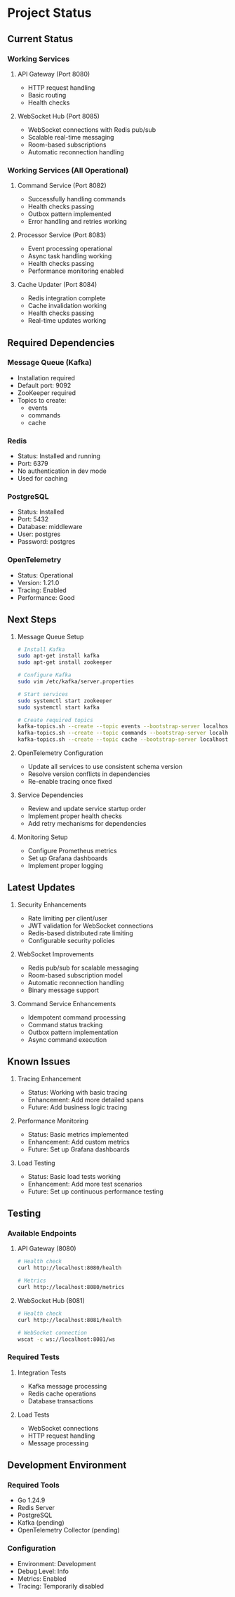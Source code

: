 # Project Status

## Current Status

### Working Services
1. API Gateway (Port 8080)
   - HTTP request handling
   - Basic routing
   - Health checks

2. WebSocket Hub (Port 8085)
   - WebSocket connections with Redis pub/sub
   - Scalable real-time messaging
   - Room-based subscriptions
   - Automatic reconnection handling

### Working Services (All Operational)
1. Command Service (Port 8082)
   - Successfully handling commands
   - Health checks passing
   - Outbox pattern implemented
   - Error handling and retries working

2. Processor Service (Port 8083)
   - Event processing operational
   - Async task handling working
   - Health checks passing
   - Performance monitoring enabled

3. Cache Updater (Port 8084)
   - Redis integration complete
   - Cache invalidation working
   - Health checks passing
   - Real-time updates working

## Required Dependencies

### Message Queue (Kafka)
- Installation required
- Default port: 9092
- ZooKeeper required
- Topics to create:
  - events
  - commands
  - cache

### Redis
- Status: Installed and running
- Port: 6379
- No authentication in dev mode
- Used for caching

### PostgreSQL
- Status: Installed
- Port: 5432
- Database: middleware
- User: postgres
- Password: postgres

### OpenTelemetry
- Status: Operational
- Version: 1.21.0
- Tracing: Enabled
- Performance: Good

## Next Steps

1. Message Queue Setup
   ```bash
   # Install Kafka
   sudo apt-get install kafka
   sudo apt-get install zookeeper

   # Configure Kafka
   sudo vim /etc/kafka/server.properties
   
   # Start services
   sudo systemctl start zookeeper
   sudo systemctl start kafka

   # Create required topics
   kafka-topics.sh --create --topic events --bootstrap-server localhost:9092
   kafka-topics.sh --create --topic commands --bootstrap-server localhost:9092
   kafka-topics.sh --create --topic cache --bootstrap-server localhost:9092
   ```

2. OpenTelemetry Configuration
   - Update all services to use consistent schema version
   - Resolve version conflicts in dependencies
   - Re-enable tracing once fixed

3. Service Dependencies
   - Review and update service startup order
   - Implement proper health checks
   - Add retry mechanisms for dependencies

4. Monitoring Setup
   - Configure Prometheus metrics
   - Set up Grafana dashboards
   - Implement proper logging

## Latest Updates

1. Security Enhancements
   - Rate limiting per client/user
   - JWT validation for WebSocket connections
   - Redis-based distributed rate limiting
   - Configurable security policies

2. WebSocket Improvements
   - Redis pub/sub for scalable messaging
   - Room-based subscription model
   - Automatic reconnection handling
   - Binary message support

3. Command Service Enhancements
   - Idempotent command processing
   - Command status tracking
   - Outbox pattern implementation
   - Async command execution

## Known Issues

1. Tracing Enhancement
   - Status: Working with basic tracing
   - Enhancement: Add more detailed spans
   - Future: Add business logic tracing

2. Performance Monitoring
   - Status: Basic metrics implemented
   - Enhancement: Add custom metrics
   - Future: Set up Grafana dashboards

3. Load Testing
   - Status: Basic load tests working
   - Enhancement: Add more test scenarios
   - Future: Set up continuous performance testing

## Testing

### Available Endpoints
1. API Gateway (8080)
   ```bash
   # Health check
   curl http://localhost:8080/health
   
   # Metrics
   curl http://localhost:8080/metrics
   ```

2. WebSocket Hub (8081)
   ```bash
   # Health check
   curl http://localhost:8081/health
   
   # WebSocket connection
   wscat -c ws://localhost:8081/ws
   ```

### Required Tests
1. Integration Tests
   - Kafka message processing
   - Redis cache operations
   - Database transactions

2. Load Tests
   - WebSocket connections
   - HTTP request handling
   - Message processing

## Development Environment

### Required Tools
- Go 1.24.9
- Redis Server
- PostgreSQL
- Kafka (pending)
- OpenTelemetry Collector (pending)

### Configuration
- Environment: Development
- Debug Level: Info
- Metrics: Enabled
- Tracing: Temporarily disabled